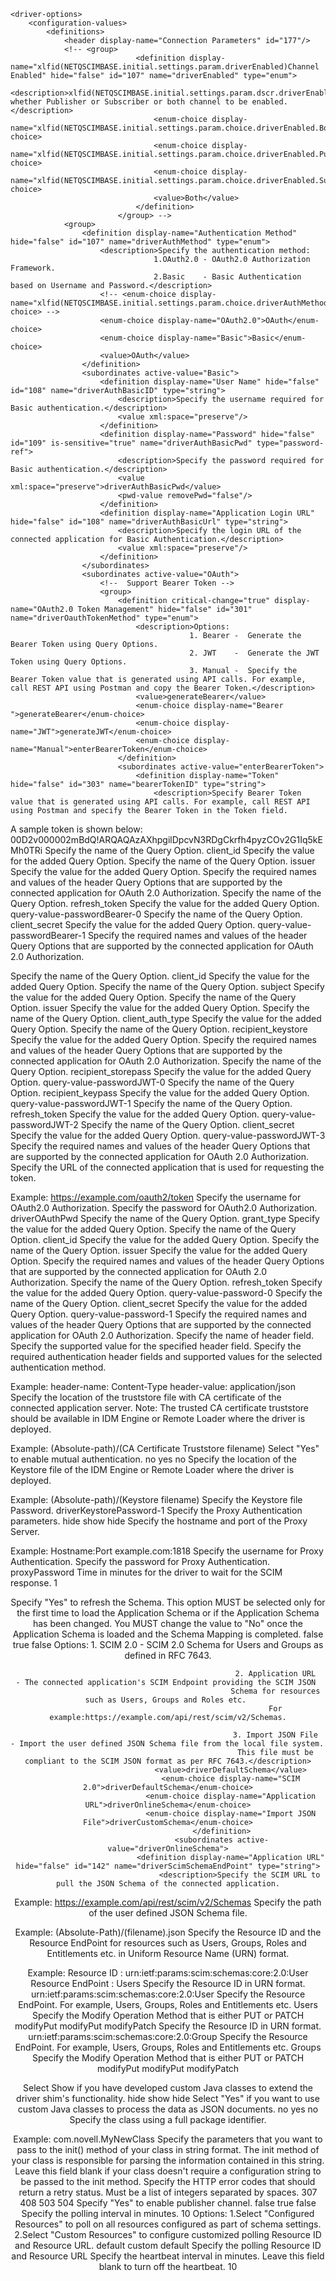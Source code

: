 <?xml version="1.0" encoding="UTF-8"?><driver-config name="SCIM Driver">
	<driver-options>
		<configuration-values>
			<definitions>
				<header display-name="Connection Parameters" id="177"/>
				<!-- <group>
								<definition display-name="xlfid(NETQSCIMBASE.initial.settings.param.driverEnabled)Channel Enabled" hide="false" id="107" name="driverEnabled" type="enum">
									<description>xlfid(NETQSCIMBASE.initial.settings.param.dscr.driverEnabled)Specify whether Publisher or Subscriber or both channel to be enabled.</description>
									<enum-choice display-name="xlfid(NETQSCIMBASE.initial.settings.param.choice.driverEnabled.Both)Both">Both</enum-choice>
									<enum-choice display-name="xlfid(NETQSCIMBASE.initial.settings.param.choice.driverEnabled.Publisher)Publisher">Publisher</enum-choice>
									<enum-choice display-name="xlfid(NETQSCIMBASE.initial.settings.param.choice.driverEnabled.Subscriber)Subscriber">Subscriber</enum-choice>
									<value>Both</value>
								</definition>
							</group> -->
				<group>
					<definition display-name="Authentication Method" hide="false" id="107" name="driverAuthMethod" type="enum">
						<description>Specify the authentication method:
									1.OAuth2.0 - OAuth2.0 Authorization Framework.
									2.Basic    - Basic Authentication based on Username and Password.</description>
						<!-- <enum-choice display-name="xlfid(NETQSCIMBASE.initial.settings.param.choice.driverAuthMethod.Anonymous)Anonymous">Anonymous</enum-choice> -->
						<enum-choice display-name="OAuth2.0">OAuth</enum-choice>
						<enum-choice display-name="Basic">Basic</enum-choice>
						<value>OAuth</value>
					</definition>
					<subordinates active-value="Basic">
						<definition display-name="User Name" hide="false" id="108" name="driverAuthBasicID" type="string">
							<description>Specify the username required for Basic authentication.</description>
							<value xml:space="preserve"/>
						</definition>
						<definition display-name="Password" hide="false" id="109" is-sensitive="true" name="driverAuthBasicPwd" type="password-ref">
							<description>Specify the password required for Basic authentication.</description>
							<value xml:space="preserve">driverAuthBasicPwd</value>
							<pwd-value removePwd="false"/>
						</definition>
						<definition display-name="Application Login URL" hide="false" id="108" name="driverAuthBasicUrl" type="string">
							<description>Specify the login URL of the connected application for Basic Authentication.</description>
							<value xml:space="preserve"/>
						</definition>
					</subordinates>
					<subordinates active-value="OAuth">
						<!--  Support Bearer Token -->
						<group>
							<definition critical-change="true" display-name="OAuth2.0 Token Management" hide="false" id="301" name="driverOauthTokenMethod" type="enum">
								<description>Options:
											1. Bearer -  Generate the Bearer Token using Query Options.
											2. JWT    -  Generate the JWT Token using Query Options.
											3. Manual -  Specify the Bearer Token value that is generated using API calls. For example, call REST API using Postman and copy the Bearer Token.</description>
								<value>generateBearer</value>
								<enum-choice display-name="Bearer ">generateBearer</enum-choice>
								<enum-choice display-name="JWT">generateJWT</enum-choice>
								<enum-choice display-name="Manual">enterBearerToken</enum-choice>
							</definition>
							<subordinates active-value="enterBearerToken">
								<definition display-name="Token" hide="false" id="303" name="bearerTokenID" type="string">
									<description>Specify Bearer Token value that is generated using API calls. For example, call REST API using Postman and specify the Bearer Token in the Token field. 
							
A sample token is shown below:
00D2v000002mBdQ!ARQAQAzAXhpgilDpcvN3RDgCkrfh4pyzCOv2G1Iq5kEMh0TRi</description>
									<value xml:space="preserve"/>
								</definition>
								<definition display-name="Query Options" id="113" instance-separator=" " name="http-queryBearer" type="structured" value-separator=";">
									<value>
										<instance>
											<definition display-name="Name" name="query-nameBearer" type="string">
												<description>Specify the name of the Query Option.</description>
												<value xml:space="preserve">client_id</value>
											</definition>
											<definition display-name="Value" name="query-valueBearer" type="string">
												<description>Specify the value for the added Query Option.</description>
												<value xml:space="preserve"/>
											</definition>
										</instance>
										<instance>
											<definition display-name="Name" name="query-nameBearer" type="string">
												<description>Specify the name of the Query Option.</description>
												<value xml:space="preserve">issuer</value>
											</definition>
											<definition display-name="Value" name="query-valueBearer" type="string">
												<description>Specify the value for the added Query Option.</description>
												<value xml:space="preserve"/>
											</definition>
										</instance>
									</value>
									<description>Specify the required names and values of the header Query Options that are supported by the connected application for OAuth 2.0 Authorization.</description>
									<template max-count="10" min-count="0">
										<definition display-name="Name" id="122" multiline="false" name="query-nameBearer" type="string">
											<description>Specify the name of the Query Option.</description>
										</definition>
										<definition display-name="Value" id="123" multiline="false" name="query-valueBearer" type="string">
											<description>Specify the value for the added Query Option.</description>
										</definition>
									</template>
								</definition>
								<definition display-name="Secret Query Options" id="113" instance-separator=" " name="http-query-passwordBearer" type="structured" value-separator=";">
									<value>
										<instance>
											<definition display-name="Name" name="query-name-passwordBearer" type="string">
												<description>Specify the name of the Query Option.</description>
												<value xml:space="preserve">refresh_token</value>
											</definition>
											<definition display-name="Value" name="query-value-passwordBearer" type="password-ref">
												<description>Specify the value for the added Query Option.</description>
												<value xml:space="preserve">query-value-passwordBearer-0</value>
											</definition>
										</instance>
										<instance>
											<definition display-name="Name" name="query-name-passwordBearer" type="string">
												<description>Specify the name of the Query Option.</description>
												<value xml:space="preserve">client_secret</value>
											</definition>
											<definition display-name="Value" name="query-value-passwordBearer" type="password-ref">
												<description>Specify the value for the added Query Option.</description>
												<value xml:space="preserve">query-value-passwordBearer-1</value>
											</definition>
										</instance>
									</value>
									<description>Specify the required names and values of the header Query Options that are supported by the connected application for OAuth 2.0 Authorization.

</description>
									<template max-count="10" min-count="0">
										<definition display-name="Name" id="122" multiline="false" name="query-name-passwordBearer" type="string">
											<description>Specify the name of the Query Option.</description>
										</definition>
										<definition display-name="Value" id="123" is-sensitive="true" name="query-value-passwordBearer" type="password-ref">
											<description>Specify the value for the added Query Option.</description>
											<value xml:space="preserve">query-value-passwordBearer</value>
											<value xml:space="preserve">query-value-passwordBearer-0</value>
											<value xml:space="preserve">query-value-passwordBearer-1</value>
										</definition>
									</template>
								</definition>
							</subordinates>
							<!--  Bearer Token End -->
							<!--  Start Generate JWT Token -->
							<subordinates active-value="generateJWT">
								<!-- <definition display-name="Access Token URL" hide="false" id="110" name="subOAuthURLJWT" type="string">
												<description> Specify the URL of the server used for requesting token access.</description>
												<value/>
											</definition>
											<definition display-name="User Name" hide="false" id="111" name="subOAuthIDJWT" type="string">
												<description>Specify the authentication ID for OAuth2.0 Authorization (on the HTTP header) is used.</description>
												<value/>
											</definition>
											<definition display-name="User Password" hide="false" id="112" is-sensitive="true" name="subOAuthPwdJWT" type="password-ref">
												<description>Specify the authentication password for OAuth2.0 Authorization (on the HTTP header) is used.</description>
												<value>subOAuthPwdJWT</value>
												<pwd-value removePwd="false"/>
											</definition>-->
								<definition display-name="Query Options" id="113" instance-separator=" " name="http-queryJWT" type="structured" value-separator=";">
									<value>
										<instance>
											<definition display-name="Name" name="query-nameJWT" type="string">
												<description>Specify the name of the Query Option.</description>
												<value xml:space="preserve">client_id</value>
											</definition>
											<definition display-name="Value" name="query-valueJWT" type="string">
												<description>Specify the value for the added Query Option.</description>
												<value xml:space="preserve"/>
											</definition>
										</instance>
										<instance>
											<definition display-name="Name" name="query-nameJWT" type="string">
												<description>Specify the name of the Query Option.</description>
												<value xml:space="preserve">subject</value>
											</definition>
											<definition display-name="Value" name="query-valueJWT" type="string">
												<description>Specify the value for the added Query Option.</description>
												<value xml:space="preserve"/>
											</definition>
										</instance>
										<instance>
											<definition display-name="Name" name="query-nameJWT" type="string">
												<description>Specify the name of the Query Option.</description>
												<value xml:space="preserve">issuer</value>
											</definition>
											<definition display-name="Value" name="query-valueJWT" type="string">
												<description>Specify the value for the added Query Option.</description>
												<value xml:space="preserve"/>
											</definition>
										</instance>
										<instance>
											<definition display-name="Name" name="query-nameJWT" type="string">
												<description>Specify the name of the Query Option.</description>
												<value xml:space="preserve">client_auth_type</value>
											</definition>
											<definition display-name="Value" name="query-valueJWT" type="string">
												<description>Specify the value for the added Query Option.</description>
												<value xml:space="preserve"/>
											</definition>
										</instance>
										<instance>
											<definition display-name="Name" name="query-nameJWT" type="string">
												<description>Specify the name of the Query Option.</description>
												<value xml:space="preserve">recipient_keystore</value>
											</definition>
											<definition display-name="Value" name="query-valueJWT" type="string">
												<description>Specify the value for the added Query Option.</description>
												<value xml:space="preserve"/>
											</definition>
										</instance>
									</value>
									<description>Specify the required names and values of the header Query Options that are supported by the connected application for OAuth 2.0 Authorization.
</description>
									<template max-count="10" min-count="0">
										<definition display-name="Name" id="122" multiline="false" name="query-nameJWT" type="string">
											<description>Specify the name of the Query Option.</description>
										</definition>
										<definition display-name="Value" id="123" multiline="false" name="query-valueJWT" type="string">
											<description>Specify the value for the added Query Option.</description>
										</definition>
									</template>
								</definition>
								<definition display-name="Secret Query Options" id="113" instance-separator=" " name="http-query-passwordJWT" type="structured" value-separator=";">
									<value>
										<instance>
											<definition display-name="Name" name="query-name-passwordJWT" type="string">
												<description>Specify the name of the Query Option.</description>
												<value xml:space="preserve">recipient_storepass</value>
											</definition>
											<definition display-name="Value" name="query-value-passwordJWT" type="password-ref">
												<description>Specify the value for the added Query Option.</description>
												<value xml:space="preserve">query-value-passwordJWT-0</value>
											</definition>
										</instance>
										<instance>
											<definition display-name="Name" name="query-name-passwordJWT" type="string">
												<description>Specify the name of the Query Option.</description>
												<value xml:space="preserve">recipient_keypass</value>
											</definition>
											<definition display-name="Value" name="query-value-passwordJWT" type="password-ref">
												<description>Specify the value for the added Query Option.</description>
												<value xml:space="preserve">query-value-passwordJWT-1</value>
											</definition>
										</instance>
										<instance>
											<definition display-name="Name" name="query-name-passwordJWT" type="string">
												<description>Specify the name of the Query Option.</description>
												<value xml:space="preserve">refresh_token</value>
											</definition>
											<definition display-name="Value" name="query-value-passwordJWT" type="password-ref">
												<description>Specify the value for the added Query Option.</description>
												<value xml:space="preserve">query-value-passwordJWT-2</value>
											</definition>
										</instance>
										<instance>
											<definition display-name="Name" name="query-name-passwordJWT" type="string">
												<description>Specify the name of the Query Option.</description>
												<value xml:space="preserve">client_secret</value>
											</definition>
											<definition display-name="Value" name="query-value-passwordJWT" type="password-ref">
												<description>Specify the value for the added Query Option.</description>
												<value xml:space="preserve">query-value-passwordJWT-3</value>
											</definition>
										</instance>
									</value>
									<description>Specify the required names and values of the header Query Options that are supported by the connected application for OAuth 2.0 Authorization.
</description>
									<template max-count="10" min-count="0">
										<definition display-name="Name" id="122" multiline="false" name="query-name-passwordJWT" type="string">
											<description>Specify the name of the Query Option.</description>
										</definition>
										<definition display-name="Value" id="123" is-sensitive="true" name="query-value-passwordJWT" type="password-ref">
											<description>Specify the value for the added Query Option.</description>
											<value xml:space="preserve">query-value-passwordJWT</value>
											<value xml:space="preserve">query-value-passwordJWT-0</value>
											<value xml:space="preserve">query-value-passwordJWT-1</value>
											<value xml:space="preserve">query-value-passwordJWT-2</value>
											<value xml:space="preserve">query-value-passwordJWT-3</value>
										</definition>
									</template>
								</definition>
							</subordinates>
							<!--  End Generate JWT Token -->
							<!--  Start Generate Bearer Token -->
							<subordinates active-value="generateBearer">
								<definition display-name="Access Token URL" hide="false" id="110" name="driverOAuthURL" type="string">
									<description>Specify the URL of the connected application that is used for requesting the token.
							
Example:
https://example.com/oauth2/token</description>
									<value xml:space="preserve"/>
								</definition>
								<definition display-name="User name" hide="false" id="111" name="driverOAuthID" type="string">
									<description>Specify the username for OAuth2.0 Authorization.</description>
									<value xml:space="preserve"/>
								</definition>
								<definition display-name="Password" hide="false" id="112" is-sensitive="true" name="driverOAuthPwd" type="password-ref">
									<description>Specify the password for OAuth2.0 Authorization.</description>
									<value xml:space="preserve">driverOAuthPwd</value>
									<pwd-value removePwd="false"/>
								</definition>
								<definition display-name="Query Options" id="113" instance-separator=" " name="http-query" type="structured" value-separator=";">
									<value>
										<instance>
											<definition display-name="Name" name="query-name" type="string">
												<description>Specify the name of the Query Option.</description>
												<value xml:space="preserve">grant_type</value>
											</definition>
											<definition display-name="Value" name="query-value" type="string">
												<description>Specify the value for the added Query Option.</description>
												<value xml:space="preserve"/>
											</definition>
										</instance>
										<instance>
											<definition display-name="Name" name="query-name" type="string">
												<description>Specify the name of the Query Option.</description>
												<value xml:space="preserve">client_id</value>
											</definition>
											<definition display-name="Value" name="query-value" type="string">
												<description>Specify the value for the added Query Option.</description>
												<value xml:space="preserve"/>
											</definition>
										</instance>
										<instance>
											<definition display-name="Name" name="query-name" type="string">
												<description>Specify the name of the Query Option.</description>
												<value xml:space="preserve">issuer</value>
											</definition>
											<definition display-name="Value" name="query-value" type="string">
												<description>Specify the value for the added Query Option.</description>
												<value xml:space="preserve"/>
											</definition>
										</instance>
									</value>
									<description>Specify the required names and values of the header Query Options that are supported by the connected application for OAuth 2.0 Authorization.
</description>
									<template max-count="10" min-count="0">
										<definition display-name="Name" id="122" multiline="false" name="query-name" type="string">
											<description>Specify the name of the Query Option.</description>
										</definition>
										<definition display-name="Value" id="123" multiline="false" name="query-value" type="string">
											<description>Specify the value for the added Query Option.</description>
										</definition>
									</template>
								</definition>
								<definition display-name="Secret Query Options" id="113" instance-separator=" " name="http-query-password" type="structured" value-separator=";">
									<value>
										<instance>
											<definition display-name="Name" name="query-name-password" type="string">
												<description>Specify the name of the Query Option.</description>
												<value xml:space="preserve">refresh_token</value>
											</definition>
											<definition display-name="Value" name="query-value-password" type="password-ref">
												<description>Specify the value for the added Query Option.</description>
												<value xml:space="preserve">query-value-password-0</value>
											</definition>
										</instance>
										<instance>
											<definition display-name="Name" name="query-name-password" type="string">
												<description>Specify the name of the Query Option.</description>
												<value xml:space="preserve">client_secret</value>
											</definition>
											<definition display-name="Value" name="query-value-password" type="password-ref">
												<description>Specify the value for the added Query Option.</description>
												<value xml:space="preserve">query-value-password-1</value>
											</definition>
										</instance>
									</value>
									<description>Specify the required names and values of the header Query Options that are supported by the connected application for OAuth 2.0 Authorization.
</description>
									<template max-count="10" min-count="0">
										<definition display-name="Name" id="122" multiline="false" name="query-name-password" type="string">
											<description>Specify the name of the Query Option.</description>
										</definition>
										<definition display-name="Value" id="123" is-sensitive="true" name="query-value-password" type="password-ref">
											<description>Specify the value for the added Query Option.</description>
											<value xml:space="preserve">query-value-password</value>
											<value xml:space="preserve">query-value-password-0</value>
											<value xml:space="preserve">query-value-password-1</value>
										</definition>
									</template>
								</definition>
							</subordinates>
							<!--  End Generate JWT Token -->
						</group>
					</subordinates>
				</group>
				<definition display-name="Header Fields" id="124" instance-separator=" " name="http-header" type="structured" value-separator=";">
					<value>
						<instance>
							<definition display-name="Name" name="header-name" type="string">
								<description>Specify the name of header field.</description>
								<value xml:space="preserve"/>
							</definition>
							<definition display-name="Value" name="header-value" type="string">
								<description>Specify the supported value for the specified header field.</description>
								<value xml:space="preserve"/>
							</definition>
						</instance>
					</value>
					<description>Specify the required authentication header fields and supported values for the selected authentication method.

Example:
header-name: Content-Type
header-value: application/json</description>
					<template max-count="100" min-count="0">
						<definition display-name="Name" id="125" multiline="false" name="header-name" type="string">
							<description>Specify the name of header field.</description>
						</definition>
						<definition display-name="Value" id="126" multiline="false" name="header-value" type="string">
							<description>Specify the supported value for the specified header field.</description>
						</definition>
					</template>
				</definition>
				<definition display-name="Application Truststore File" id="127" name="driverTrustStoreFile-1" type="string">
					<description>Specify the location of the truststore file with CA certificate of the connected application server. 
								Note: The trusted CA certificate truststore should be available in IDM Engine or Remote Loader where the driver is deployed.
						 
Example: 
(Absolute-path)/(CA Certificate Truststore filename)</description>
					<value xml:space="preserve"/>
				</definition>
				<!-- <group>
								<definition display-name="xlfid(NETQSCIMBASE.initial.settings.param.useSsldriver)Use SSL" hide="false" id="127" name="useSsldriver" type="enum">
									<description>xlfid(NETQSCIMBASE.initial.settings.param.dscr.useSsldriver)Select Yes if you want to use HTTPS connection.</description>
									<enum-choice display-name="xlfid(NETQSCIMBASE.initial.settings.param.choice.useSsldriver.Yes)Yes">yes</enum-choice>
									<enum-choice display-name="xlfid(NETQSCIMBASE.initial.settings.param.choice.useSsldriver.No)No">no</enum-choice>
									<value>no</value>
								</definition>
								<subordinates active-value="yes">
									<definition display-name="xlfid(NETQSCIMBASE.initial.settings.param.driverTrustStoreFile-1)Truststore File" hide="false" id="128" name="driverTrustStoreFile-1" type="string">
										<description>xlfid(NETQSCIMBASE.initial.settings.param.dscr.driverTrustStoreFile-1)When the remote server is configured to provide server authentication, this is the path and the name of the keystore file which contains trusted certificates. For example: c:\security\truststore. Leave this field blank when server authentication is not used.</description>
										<value/>
									</definition>
								</subordinates>
							</group> -->
				<group>
					<definition display-name="Mutual authentication" hide="false" id="129" name="mutualFields-1" type="enum">
						<description>Select "Yes" to enable mutual authentication.</description>
						<enum-choice display-name="No">no</enum-choice>
						<enum-choice display-name="Yes">yes</enum-choice>
						<value>no</value>
					</definition>
					<subordinates active-value="yes">
						<definition display-name="IDM Keystore File" hide="false" id="130" name="driverKeystoreFile-1" type="string">
							<description>Specify the location of the Keystore file of the IDM Engine or Remote Loader where the driver is deployed.
					

Example: 
(Absolute-path)/(Keystore filename)</description>
							<value xml:space="preserve"/>
						</definition>
						<definition display-name="IDM Keystore Password" hide="false" id="131" is-sensitive="true" name="driverKeystorePassword-1" type="password-ref">
							<description>Specify the Keystore file Password.</description>
							<value xml:space="preserve">driverKeystorePassword-1</value>
						</definition>
					</subordinates>
				</group>
				<group>
					<definition display-name="Proxy authentication" hide="false" id="132" name="proxyFields" type="enum">
						<description>Specify the Proxy Authentication parameters.</description>
						<enum-choice display-name="Hide">hide</enum-choice>
						<enum-choice display-name="Show">show</enum-choice>
						<value>hide</value>
					</definition>
					<subordinates active-value="show">
						<definition display-name="Proxy host name and port" id="133" name="proxy" type="string">
							<description>Specify the hostname and port of the Proxy Server.	

Example: 
Hostname:Port 
example.com:1818</description>
							<value xml:space="preserve"/>
						</definition>
						<definition display-name="Username" id="134" name="proxyUserName" type="string">
							<description>Specify the username for Proxy Authentication.</description>
							<value xml:space="preserve"/>
						</definition>
						<definition display-name="Password" id="135" name="proxyPassword" type="password-ref">
							<description>Specify the password for Proxy Authentication.</description>
							<value xml:space="preserve">proxyPassword</value>
						</definition>
					</subordinates>
				</group>
				<definition display-name="HTTPS Connection Timeout" id="136" name="connTimeOut" type="string">
					<description>Time in minutes for the driver to wait for the SCIM response.</description>
					<value xml:space="preserve">1</value>
				</definition>
				<gcv-ref driver-param-name="driverHttpScimBaseUrl" name="driverHttpScimBaseUrlGCV"/>
				<gcv-ref hide="true" name="driverValidateResource" type="enum"/>
				<!-- Commenting for Beta only -->
				<!--<header display-name="xlfid(NETQSCIMBASE.initial.settings.param.header.AdvancedSettings)Advanced Settings" id="177"/>
							<group>
								<definition display-name="xlfid(NETQSCIMBASE.initial.settings.param.driveradvScimSettings)Advanced Settings" id="176" name="driveradvScimSettings" type="enum">
									<description>xlfid(NETQSCIMBASE.initial.settings.param.dscr.driveradvScimSettings)Specify whether to show or hide the Schema Settings and Modifier Settings Options.</description>
									<enum-choice display-name="xlfid(NETQSCIMBASE.initial.settings.param.choice.driveradvScimSettings.Hide)Hide">no</enum-choice>
									<enum-choice display-name="xlfid(NETQSCIMBASE.initial.settings.param.choice.driveradvScimSettings.Show)Show">yes</enum-choice>
									<value>no</value>
								</definition>
								<subordinates active-value="yes">-->
				<header display-name="Schema Settings" id="138"/>
				<group>
					<definition display-name="Refresh Schema on Driver Startup" hide="false" id="139" name="driverIsRefreshSchema" type="enum">
						<description>Specify "Yes" to refresh the Schema. This option MUST be selected only for the first time to load the Application Schema or if the Application Schema has been changed. 
									You MUST change the value to "No" once the Application Schema is loaded and the Schema Mapping is completed.</description>
						<value>false</value>
						<enum-choice display-name="yes">true</enum-choice>
						<enum-choice display-name="no">false</enum-choice>
					</definition>
					<subordinates active-value="true">
						<group>
							<definition display-name="Schema Options" hide="false" id="140" name="driverSchemaOptions" type="enum">
								<description>Options:
													1. SCIM 2.0                - SCIM 2.0 Schema for Users and Groups as defined in RFC 7643.
											 
													2. Application URL    - The connected application's SCIM Endpoint providing the SCIM JSON 
													Schema for resources such as Users, Groups and Roles etc. 
													For example:https://example.com/api/rest/scim/v2/Schemas.
											 
													3. Import JSON File   - Import the user defined JSON Schema file from the local file system. 
													This file must be compliant to the SCIM JSON format as per RFC 7643.</description>
								<value>driverDefaultSchema</value>
								<enum-choice display-name="SCIM 2.0">driverDefaultSchema</enum-choice>
								<enum-choice display-name="Application URL">driverOnlineSchema</enum-choice>
								<enum-choice display-name="Import JSON File">driverCustomSchema</enum-choice>
							</definition>
							<subordinates active-value="driverOnlineSchema">
								<definition display-name="Application URL" hide="false" id="142" name="driverScimSchemaEndPoint" type="string">
									<description>Specify the SCIM URL to pull the JSON Schema of the connected application.
									
Example:
https://example.com/api/rest/scim/v2/Schemas</description>
									<value xml:space="preserve"/>
								</definition>
							</subordinates>
							<subordinates active-value="driverCustomSchema">
								<definition display-name="Import JSON File" hide="false" id="143" name="driverScimSchemaCustomLocation" type="string">
									<description>Specify the path of the user defined JSON Schema file.
									
Example:
(Absolute-Path)/(filename).json</description>
									<value xml:space="preserve"/>
								</definition>
							</subordinates>
							<definition display-name="Resource Type" id="144" instance-separator=" " name="driverScimSchemaResourceIncluded" type="structured" value-separator=";">
								<description>Specify the Resource ID and the Resource EndPoint for resources such as Users, Groups, Roles and Entitlements etc. in Uniform Resource Name (URN) format.
								
Example:
Resource ID          : urn:ietf:params:scim:schemas:core:2.0:User
Resource EndPoint  : Users</description>
								<value>
									<instance>
										<definition display-name="Resource ID" name="driverScimSchemaResourceId" type="string">
											<description>Specify the Resource ID in URN format.</description>
											<value xml:space="preserve">urn:ietf:params:scim:schemas:core:2.0:User</value>
										</definition>
										<definition display-name="Resource EndPoint" name="driverScimSchemaResourceName" type="string">
											<description>Specify the Resource EndPoint. For example, Users, Groups, Roles and Entitlements etc.</description>
											<value xml:space="preserve">Users</value>
										</definition>
										<definition display-name="Modify Method Operation" name="driverScimSchemaResourceModifyOperation" type="enum">
											<description>Specify the Modify Operation Method that is either PUT or PATCH</description>
											<value>modifyPut</value>
											<enum-choice display-name="PUT">modifyPut</enum-choice>
											<enum-choice display-name="PATCH">modifyPatch</enum-choice>
										</definition>
									</instance>
									<instance>
										<definition display-name="Resource ID" name="driverScimSchemaResourceId" type="string">
											<description>Specify the Resource ID in URN format.</description>
											<value xml:space="preserve">urn:ietf:params:scim:schemas:core:2.0:Group</value>
										</definition>
										<definition display-name="Resource EndPoint" name="driverScimSchemaResourceName" type="string">
											<description>Specify the Resource EndPoint. For example, Users, Groups, Roles and Entitlements etc.</description>
											<value xml:space="preserve">Groups</value>
										</definition>
										<definition display-name="Modify Method Operation" name="driverScimSchemaResourceModifyOperation" type="enum">
											<description>Specify the Modify Operation Method that is either PUT or PATCH</description>
											<value>modifyPut</value>
											<enum-choice display-name="PUT">modifyPut</enum-choice>
											<enum-choice display-name="PATCH">modifyPatch</enum-choice>
										</definition>
									</instance>
								</value>
								<template max-count="100" min-count="0">
									<definition display-name="Resource ID" id="147" name="driverScimSchemaResourceId" type="string">
										<description>Specify the Resource ID in URN format.</description>
										<value xml:space="preserve"/>
										<value xml:space="preserve">urn:ietf:params:scim:schemas:core:2.0:User</value>
										<value xml:space="preserve">urn:ietf:params:scim:schemas:core:2.0:Group</value>
									</definition>
									<definition display-name="Resource EndPoint" id="148" name="driverScimSchemaResourceName" type="string">
										<description>Specify the Resource EndPoint. For example, Users, Groups, Roles and Entitlements etc.</description>
										<value xml:space="preserve"/>
										<value xml:space="preserve">Users</value>
										<value xml:space="preserve">Groups</value>
									</definition>
									<definition display-name="Modify Method Operation" id="146" name="driverScimSchemaResourceModifyOperation" type="enum">
										<description>Specify the Modify Operation Method that is either PUT or PATCH</description>
										<enum-choice display-name="PUT">modifyPut</enum-choice>
										<enum-choice display-name="PATCH">modifyPatch</enum-choice>
										<value>modifyPut</value>
										<value>modifyPut</value>
										<value>modifyPut</value>
									</definition>
								</template>
							</definition>
						</group>
					</subordinates>
				</group>
				<header display-name="Modifier Settings" id="250"/>
				<group>
					<definition display-name="Custom Java Class" id="176" name="viewJavaGroup" type="enum">
						<description>Select Show if you have developed custom Java classes to extend the driver shim's functionality.</description>
						<enum-choice display-name="Hide">hide</enum-choice>
						<enum-choice display-name="Show">show</enum-choice>
						<value>hide</value>
					</definition>
					<subordinates active-value="show">
						<group>
							<definition display-name="Document Handling" id="177" name="documentJavaGroup" type="enum">
								<description>Select "Yes" if you want to use custom Java classes to process the data as JSON documents.</description>
								<enum-choice display-name="No">no</enum-choice>
								<enum-choice display-name="Yes">yes</enum-choice>
								<value>no</value>
							</definition>
							<subordinates active-value="yes">
								<definition display-name="Class" id="178" name="documentClass" type="string">
									<description>Specify the class using a full package identifier. 
									
Example: 
com.novell.MyNewClass</description>
									<value xml:space="preserve"/>
								</definition>
								<definition display-name="Init Parameter" id="179" name="documentParam" type="string">
									<description>Specify the parameters that you want to pass to the init() method of your class in string format. 
														 The init method of your class is responsible for parsing the information contained 
														 in this string. Leave this field blank if your class doesn't require a configuration 
														 string to be passed to the init method.</description>
									<value xml:space="preserve"/>
								</definition>
							</subordinates>
						</group>
						<!--</subordinates>
									</group>-->
					</subordinates>
				</group>
			</definitions>
		</configuration-values>
	</driver-options>
	<subscriber-options>
		<configuration-values>
			<definitions>
				<definition display-name="HTTPS error codes for retry" id="147" name="subHttpErrorsToRetry" type="string">
					<description>Specify the HTTP error codes that should return a retry status. Must be a list of integers separated by spaces.</description>
					<value xml:space="preserve">307 408 503 504</value>
				</definition>
			</definitions>
		</configuration-values>
	</subscriber-options>
	<publisher-options>
		<configuration-values>
			<definitions>
				<group>
					<definition display-name="Enable publisher channel" hide="false" id="139" name="enablePublisherChannel" type="enum">
						<description>Specify "Yes" to enable publisher channel.</description>
						<value>false</value>
						<enum-choice display-name="yes">true</enum-choice>
						<enum-choice display-name="no">false</enum-choice>
					</definition>
					<subordinates active-value="true">
						<definition display-name="Polling interval in minutes" id="148" name="pollingInterval" type="string">
							<description>Specify the polling interval in minutes. </description>
							<value xml:space="preserve">10</value>
						</definition>
						<group>
							<definition display-name="Polling Resource Options" id="165" name="pollingResources" type="enum">
								<description>Options:
																												 1.Select "Configured Resources" to poll on all resources configured as part of schema settings.
																												 2.Select "Custom Resources" to configure customized polling Resource ID and Resource URL.</description>
								<enum-choice display-name="Configured Resources">default</enum-choice>
								<enum-choice display-name="Custom Resources">custom</enum-choice>
								<value>default</value>
							</definition>
							<subordinates active-value="custom">
								<definition display-name="Configure Custom Resources to poll" id="166" instance-separator=" " name="pollingResourcesCustom" type="structured" value-separator=";">
									<value/>
									<description>Specify the polling Resource ID and Resource URL</description>
									<template>
										<definition display-name="Resource ID" id="117" multiline="false" name="pollingResourcesCustomEndpointSchema" type="string">
											<description>Specify the Resource ID in URN format.For example, urn:ietf:params:scim:schemas:core:2.0:User</description>
											<value/>
										</definition>
										<definition display-name="Resource URL" id="117" multiline="false" name="pollingResourcesCustomEndpoint" type="string">
											<description>Specify the Resource URL. This URL can include query parameters as well. For example, https://ap15.salesforce.com/services/scim/v2/Users.</description>
											<value/>
										</definition>
									</template>
								</definition>
							</subordinates>
						</group>
					</subordinates>
				</group>
				<definition display-name="Heartbeat interval in minutes" id="149" name="heartbeat" type="string">
					<description>Specify the heartbeat interval in minutes. Leave this field blank to turn off the heartbeat.</description>
					<value xml:space="preserve">10</value>
				</definition>
			</definitions>
		</configuration-values>
	</publisher-options>
</driver-config>